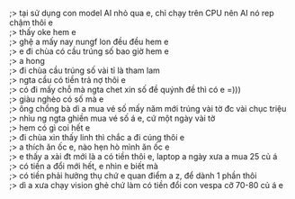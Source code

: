 ;> tại sử dụng con model AI nhỏ qua e, chỉ chạy trên CPU nên AI nó rep chậm thôi e<br>
;> thấy oke hem e<br>
;> ghệ a mấy nay nungf lon đều đều hem e<br>
;> e đi chùa có cầu trúng số bao giờ hem e<br>
;> a hong<br>
;> đi chùa cầu trúng số vài tỉ là tham lam<br>
;> ngta cầu có tiền trả nợ thôi e<br>
;> có đi mấy chỗ mà ngta chet xin số đề quýnh đề thì có e =)))<br>
;> giàu nghèo có số mà e<br>
;> ông chồng bà dì a mua vé số mấy năm mới trúng vài tờ đc vài chục triệu<br>
;> nhìu ng ngta ghiền mua vé số á e, cứ một ngày vài tờ<br>
;> hem có gì coi hết e<br>
;> đi chùa xin thấy linh thì chắc a đi cúng thôi e<br>
;> a thích ăn ốc e, nào hẹn hò mình ăn ốc e<br>
;> e thấy a xài đt mới là a có tiền thôi e, laptop a ngày xưa a mua 25 củ á<br>
;> có tiền a đổi mới hết, e nhìn e biết mà<br>
;> có tiền phải hưởng thụ chứ e quan điểm a z, để dành 1 phần thôi<br>
;> dì a xưa chạy vision ghẻ chứ làm có tiền đổi con vespa cỡ 70-80 củ á e
